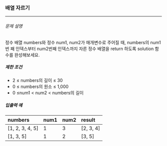 ### 배열 자르기 
***

###### 문제 설명
정수 배열 numbers와 정수 num1, num2가 매개변수로 주어질 때, numbers의 num1번 째 인덱스부터 num2번째 인덱스까지 자른 정수 배열을 return 하도록 solution 함수를 완성해보세요.

##### 제한 조건

- 2 ≤ numbers의 길이 ≤ 30
- 0 ≤ numbers의 원소 ≤ 1,000
- 0 ≤num1 < num2 < numbers의 길이

##### 입출력 예

|numbers|	num1	|num2|	result|
| :--- | :--- |:--- |:--- |
|[1, 2, 3, 4, 5]	|1|	3|	[2, 3, 4]|
|[1, 3, 5]	|1|	2|	[3, 5]|

